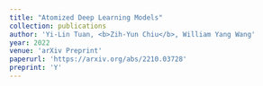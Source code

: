 ```yaml
---
title: "Atomized Deep Learning Models"
collection: publications
author: 'Yi-Lin Tuan, <b>Zih-Yun Chiu</b>, William Yang Wang'
year: 2022
venue: 'arXiv Preprint'
paperurl: 'https://arxiv.org/abs/2210.03728'
preprint: 'Y'
---
```

